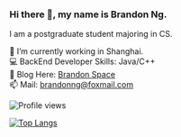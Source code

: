 ### Hi there 👋, my name is Brandon Ng.
I am a postgraduate student majoring in CS.

🔭 I’m currently working in Shanghai.  
💻 BackEnd Developer Skills: Java/C++  
📝 Blog Here: [Brandon Space](https://brandonng.tech)  
📫 Mail: brandonng@foxmail.com  

![Profile views](https://gpvc.arturio.dev/brandon0824)  

[![Top Langs](https://github-readme-stats.vercel.app/api/top-langs/?username=brandon0824&layout=compact)](https://github.com/brandon0824)
